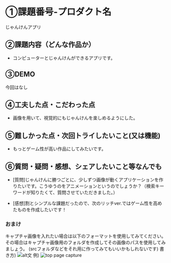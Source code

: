 # ①課題番号-プロダクト名
じゃんけんアプリ

## ②課題内容（どんな作品か）
- コンピューターとじゃんけんができるアプリです。

## ③DEMO
今回はなし

## ④工夫した点・こだわった点
- 画像を用いて、視覚的にもじゃんけんを楽しめるようにした。

## ⑤難しかった点・次回トライしたいこと(又は機能)
- もっとゲーム性が高い作品にしてみたいです。


## ⑥質問・疑問・感想、シェアしたいこと等なんでも
- [質問]じゃんけんに勝つごとに、少しずつ画像が動くアプリケーションを作りたいです。こうゆうのをアニメーションというのでしょうか？（検索キーワードが知りたくて、質問させていただきました。）

- [感想]割とシンプルな課題だったので、次のリッチver.ではゲーム性を高めたものを作成したいです！


### おまけ
キャプチャ画像を入れたい場合は以下のフォーマットを使用してみてください。
その場合はキャプチャ画像用のフォルダを作成してその画像のパスを使用してみましょう。
(srcフォルダなどをそれ用に作ってみてもいいかもしれないです)
書き方)
![alt文](画像URL)
例)
![top page capture](./src/capture1.png)
